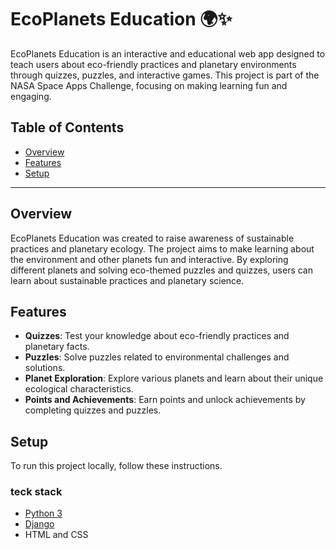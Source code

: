 # EcoPlanets Education 🌍✨

EcoPlanets Education is an interactive and educational web app designed to teach users about eco-friendly practices and planetary environments through quizzes, puzzles, and interactive games. This project is part of the NASA Space Apps Challenge, focusing on making learning fun and engaging.

## Table of Contents

- [Overview](#overview)
- [Features](#features)
- [Setup](#setup)

---

## Overview

EcoPlanets Education was created to raise awareness of sustainable practices and planetary ecology. The project aims to make learning about the environment and other planets fun and interactive. By exploring different planets and solving eco-themed puzzles and quizzes, users can learn about sustainable practices and planetary science.

## Features

- **Quizzes**: Test your knowledge about eco-friendly practices and planetary facts.
- **Puzzles**: Solve puzzles related to environmental challenges and solutions.
- **Planet Exploration**: Explore various planets and learn about their unique ecological characteristics.
- **Points and Achievements**: Earn points and unlock achievements by completing quizzes and puzzles.

## Setup

To run this project locally, follow these instructions.

### teck stack

- [Python 3](https://www.python.org/downloads/)
- [Django](https://www.djangoproject.com/)
- HTML and CSS
